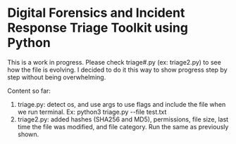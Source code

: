 # Digital Forensics and Incident Response Triage Toolkit using Python

This is a work in progress. Please check triage#.py (ex: triage2.py) to see how the file is evolving. I decided to do it this way to show progress step by step without being overwhelming.

Content so far:

1. triage.py: detect os, and use args to use flags and include the file when we run terminal. Ex: python3 triage.py --file test.txt
2. triage2.py: added hashes (SHA256 and MD5), permissions, file size, last time the file was modified, and file category. Run the same as previously shown.
